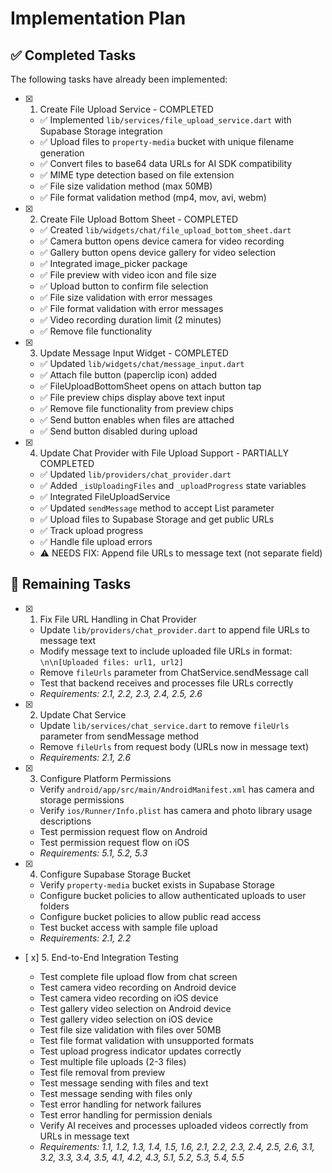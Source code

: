 # Implementation Plan

## ✅ Completed Tasks

The following tasks have already been implemented:

- [x] 1. Create File Upload Service - COMPLETED
  - ✅ Implemented `lib/services/file_upload_service.dart` with Supabase Storage integration
  - ✅ Upload files to `property-media` bucket with unique filename generation
  - ✅ Convert files to base64 data URLs for AI SDK compatibility
  - ✅ MIME type detection based on file extension
  - ✅ File size validation method (max 50MB)
  - ✅ File format validation method (mp4, mov, avi, webm)

- [x] 2. Create File Upload Bottom Sheet - COMPLETED
  - ✅ Created `lib/widgets/chat/file_upload_bottom_sheet.dart`
  - ✅ Camera button opens device camera for video recording
  - ✅ Gallery button opens device gallery for video selection
  - ✅ Integrated image_picker package
  - ✅ File preview with video icon and file size
  - ✅ Upload button to confirm file selection
  - ✅ File size validation with error messages
  - ✅ File format validation with error messages
  - ✅ Video recording duration limit (2 minutes)
  - ✅ Remove file functionality

- [x] 3. Update Message Input Widget - COMPLETED
  - ✅ Updated `lib/widgets/chat/message_input.dart`
  - ✅ Attach file button (paperclip icon) added
  - ✅ FileUploadBottomSheet opens on attach button tap
  - ✅ File preview chips display above text input
  - ✅ Remove file functionality from preview chips
  - ✅ Send button enables when files are attached
  - ✅ Send button disabled during upload

- [x] 4. Update Chat Provider with File Upload Support - PARTIALLY COMPLETED
  - ✅ Updated `lib/providers/chat_provider.dart`
  - ✅ Added `_isUploadingFiles` and `_uploadProgress` state variables
  - ✅ Integrated FileUploadService
  - ✅ Updated `sendMessage` method to accept List<File> parameter
  - ✅ Upload files to Supabase Storage and get public URLs
  - ✅ Track upload progress
  - ✅ Handle file upload errors
  - ⚠️ NEEDS FIX: Append file URLs to message text (not separate field)

## 🔧 Remaining Tasks

- [x] 1. Fix File URL Handling in Chat Provider





  - Update `lib/providers/chat_provider.dart` to append file URLs to message text
  - Modify message text to include uploaded file URLs in format: `\n\n[Uploaded files: url1, url2]`
  - Remove `fileUrls` parameter from ChatService.sendMessage call
  - Test that backend receives and processes file URLs correctly
  - _Requirements: 2.1, 2.2, 2.3, 2.4, 2.5, 2.6_

- [x] 2. Update Chat Service




  - Update `lib/services/chat_service.dart` to remove `fileUrls` parameter from sendMessage method
  - Remove `fileUrls` from request body (URLs now in message text)
  - _Requirements: 2.1, 2.6_

- [x] 3. Configure Platform Permissions





  - Verify `android/app/src/main/AndroidManifest.xml` has camera and storage permissions
  - Verify `ios/Runner/Info.plist` has camera and photo library usage descriptions
  - Test permission request flow on Android
  - Test permission request flow on iOS
  - _Requirements: 5.1, 5.2, 5.3_


- [x] 4. Configure Supabase Storage Bucket




  - Verify `property-media` bucket exists in Supabase Storage
  - Configure bucket policies to allow authenticated uploads to user folders
  - Configure bucket policies to allow public read access
  - Test bucket access with sample file upload
  - _Requirements: 2.1, 2.2_

- [ x] 5. End-to-End Integration Testing




  - Test complete file upload flow from chat screen
  - Test camera video recording on Android device
  - Test camera video recording on iOS device
  - Test gallery video selection on Android device
  - Test gallery video selection on iOS device
  - Test file size validation with files over 50MB
  - Test file format validation with unsupported formats
  - Test upload progress indicator updates correctly
  - Test multiple file uploads (2-3 files)
  - Test file removal from preview
  - Test message sending with files and text
  - Test message sending with files only
  - Test error handling for network failures
  - Test error handling for permission denials
  - Verify AI receives and processes uploaded videos correctly from URLs in message text
  - _Requirements: 1.1, 1.2, 1.3, 1.4, 1.5, 1.6, 2.1, 2.2, 2.3, 2.4, 2.5, 2.6, 3.1, 3.2, 3.3, 3.4, 3.5, 4.1, 4.2, 4.3, 5.1, 5.2, 5.3, 5.4, 5.5_
